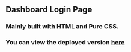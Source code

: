 ## Dashboard Login Page

### Mainly built with HTML and Pure CSS.

### You can view the deployed version [here](https://dashboard-login-mu.vercel.app)
